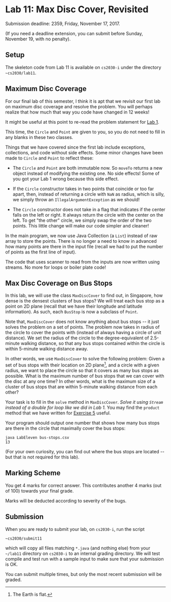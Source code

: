 # Lab 11: Max Disc Cover, Revisited

Submission deadline: 2359, Friday, November 17, 2017.

(If you need a deadline extension, you can submit before Sunday, November 19, with no penalty).

## Setup 

The skeleton code from Lab 11 is available on `cs2030-i` under the directory `~cs2030/lab11`.  

## Maximum Disc Coverage

For our final lab of this semester, I think it is apt that we revisit our first lab on maximum disc coverage and resolve the problem.  You will perhaps realize that how much that way you code have changed in 12 weeks!

It might be useful at this point to re-read the problem statement for [Lab 1](lab1.md).

This time, the `Circle` and `Point` are given to you, so you do not need to fill in any blanks in these two classes. 

Things that we have covered since the first lab include exceptions, collections, and code without side effects.  Some minor changes have been made to `Circle` and `Point` to reflect these:

- The `Circle` and `Point` are both immutable now.  So `moveTo` returns a new object instead of modifying the existing one.  No side effects!  Some of you got your Lab 1 wrong because this side effect.

- If the `Circle` constructor takes in two points that coincide or too far apart, then, instead of returning a circle with `NaN` as radius, which is silly, we simply throw an `IllegalArgumentException` as we should!

- The `Circle` constructor does not take in a flag that indicates if the center falls on the left or right.  It always return the circle with the center on the left.   To get "the other" circle, we simply swap the order of the two points. This little change will make our code simpler and cleaner!

In the main program, we now use Java Collection (a `List`) instead of raw array to store the points.  There is no longer a need to know in advanced how many points are there in the input file (recall we had to put the number of points as the first line of input).  

The code that uses scanner to read from the inputs are now written using streams.  No more for loops or boiler plate code!

## Max Disc Coverage on Bus Stops

In this lab, we will use the class `MaxDiscCover` to find out, in Singapore, how dense is the densest clusters of bus stops?  We will treat each bus stop as a point on 2D plane (recall that we have their longitude and latitude information).  As such, each `BusStop` is now a subclass of `Point`.  

Note that, `MaxDiscCover` does not know anything about bus stops -- it just solves the problem on a set of points.  The problem now takes in radius of the circle to cover the points with (instead of always having a circle of unit distance).  We set the radius of the circle to the degree-equivalent of 2.5-minute walking distance, so that any bus stops contained within the circle is within 5-minute walking distance away. 

In other words, we use `MaxDiscCover` to solve the following problem: Given a set of bus stops with their location on 2D plane[^1], and a circle with a given radius, we want to place the circle so that it covers as many bus stops as possible.  What is the maximum number of bus stops that we can cover with the disc at any one time?  In other words, what is the maximum size of a cluster of bus stops that are within 5-minute walking distance from each other?

Your task is to fill in the `solve` method in `MaxDiscCover`.  _Solve it using `Stream` instead of a double for loop like we did in Lab 1._ You may find the `product` method that we have written for [Exercise 5](exercise5.md) useful.

Your program should output one number that shows how many bus stops are there in the circle that maximally cover the bus stops:

```
java LabEleven bus-stops.csv
13
```

(For your own curiosity, you can find out where the bus stops are located -- but that is not required for this lab).

## Marking Scheme

You get 4 marks for correct answer.  This contributes another 4 marks (out of 100) towards your final grade. 

Marks will be deducted according to severity of the bugs.

## Submission

When you are ready to submit your lab, on `cs2030-i`, run the script
```
~cs2030/submit11
```

which will copy all files matching `*.java` (and nothing else) from your `~/lab11` directory on `cs2030-i` to an internal grading directory.  We will test compile and test run with a sample input to make sure that your submission is OK.

You can submit multiple times, but only the most recent submission will be graded.


[^1]: The Earth is flat.

